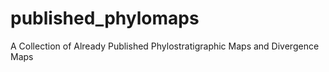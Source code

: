 # published_phylomaps
A Collection of Already Published Phylostratigraphic Maps and Divergence Maps
